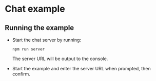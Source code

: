 # Chat example

## Running the example

* Start the chat server by running:

  ```
  npm run server
  ```

  The server URL will be output to the console.

* Start the example and enter the server URL when prompted, then confirm.
